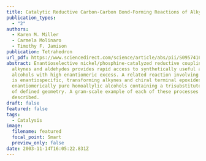 ```yaml
---
title: Catalytic Reductive Carbon-Carbon Bond-Forming Reactions of Alkynes
publication_types:
  - "2"
authors:
  - Karen M. Miller
  - Carmela Molinaro
  - Timothy F. Jamison
publication: Tetrahedron
url_pdf: https://www.sciencedirect.com/science/article/abs/pii/S0957416603006475
abstract: Enantioselective nickel/phosphine-catalyzed reductive coupling of
  alkynes and aldehydes provides rapid access to synthetically useful allylic
  alcohols with high enantiomeric excess. A related reaction involving epoxides
  is enantiospecific, transforming alkynes and chiral terminal epoxides into
  enantiomerically pure homoallylic alcohols containing a trisubstituted olefin
  of defined geometry. A gram-scale example of each of these processes is
  described.
draft: false
featured: false
tags:
  - Catalysis
image:
  filename: featured
  focal_point: Smart
  preview_only: false
date: 2003-11-14T16:05:22.831Z
---
```

